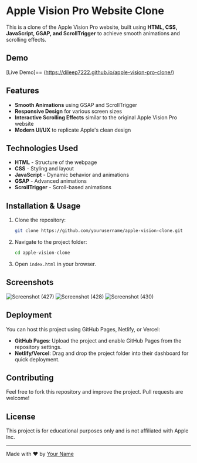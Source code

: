 # Apple Vision Pro Website Clone

This is a clone of the Apple Vision Pro website, built using **HTML, CSS, JavaScript, GSAP, and ScrollTrigger** to achieve smooth animations and scrolling effects.

## Demo
[Live Demo]== (https://dileep7222.github.io/apple-vision-pro-clone/)

## Features
- **Smooth Animations** using GSAP and ScrollTrigger
- **Responsive Design** for various screen sizes
- **Interactive Scrolling Effects** similar to the original Apple Vision Pro website
- **Modern UI/UX** to replicate Apple's clean design

## Technologies Used
- **HTML** - Structure of the webpage
- **CSS** - Styling and layout
- **JavaScript** - Dynamic behavior and animations
- **GSAP** - Advanced animations
- **ScrollTrigger** - Scroll-based animations

## Installation & Usage
1. Clone the repository:
   ```sh
   git clone https://github.com/yourusername/apple-vision-clone.git
   ```
2. Navigate to the project folder:
   ```sh
   cd apple-vision-clone
   ```
3. Open `index.html` in your browser.

## Screenshots
![Screenshot (427)](https://github.com/user-attachments/assets/852310e1-d1b1-43b1-a634-51592c90bacd)
![Screenshot (428)](https://github.com/user-attachments/assets/b0bb3d72-1729-4bae-a8a1-63cc28e4af69)
![Screenshot (430)](https://github.com/user-attachments/assets/005ba3c9-5bb3-44d8-92a7-7a53dade757d)



## Deployment
You can host this project using GitHub Pages, Netlify, or Vercel:
- **GitHub Pages**: Upload the project and enable GitHub Pages from the repository settings.
- **Netlify/Vercel**: Drag and drop the project folder into their dashboard for quick deployment.

## Contributing
Feel free to fork this repository and improve the project. Pull requests are welcome!

## License
This project is for educational purposes only and is not affiliated with Apple Inc.

---
Made with ❤️ by [Your Name](https://github.com/Dileep7222)

